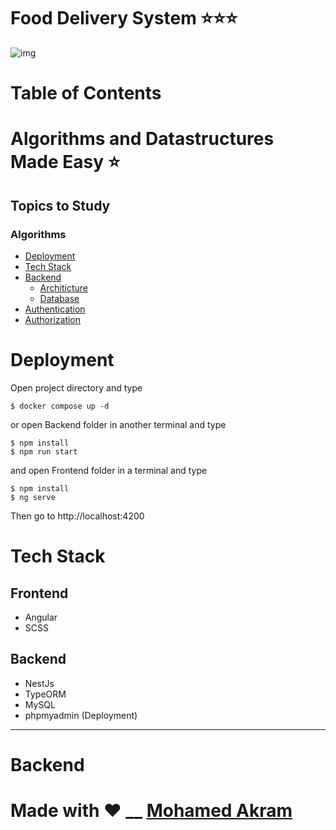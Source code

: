 # Food Delivery System ⭐⭐⭐
![img](img.jpg)

Table of Contents
=================
   # Algorithms and Datastructures Made Easy ⭐
   ## Topics to Study
   ### Algorithms
   * [Deployment](#Deployment)
   * [Tech Stack](#Tech-Stack)
   * [Backend]()
        * [Architicture](#Architecture)
        * [Database](#Database)
   * [Authentication](#Authentication)
   * [Authorization](#Authorization)
   
# Deployment
Open project directory and type 
```
$ docker compose up -d
```
or open Backend folder in another terminal and type
```
$ npm install 
$ npm run start
```
and open Frontend folder in a terminal and type
```
$ npm install
$ ng serve
```  
Then go to http://localhost:4200


# Tech Stack
## Frontend
* Angular
* SCSS
## Backend
* NestJs
* TypeORM
* MySQL
* phpmyadmin (Deployment)
---
# Backend

# Made with :heart: __    <a href = "https://www.linkedin.com/in/mohamed-akram-16155b1a3/">Mohamed Akram</a>
